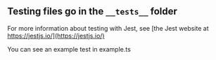 ## Testing files go in the `__tests__` folder

For more information about testing with Jest, see [the Jest website at https://jestjs.io/](https://jestjs.io/)

You can see an example test in example.ts
